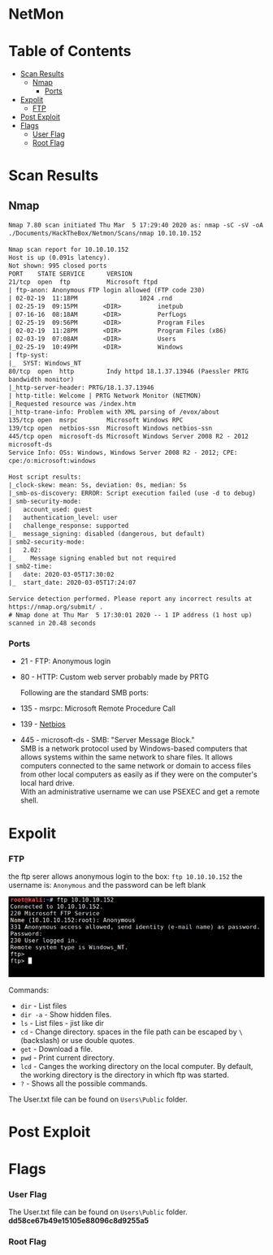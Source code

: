 
# NetMon <!-- omit in toc -->

# Table of Contents <!-- omit in toc -->
- [Scan Results](#scan-results)
  - [Nmap](#nmap)
    - [Ports](#ports)
- [Expolit](#expolit)
    - [FTP](#ftp)
- [Post Exploit](#post-exploit)
- [Flags](#flags)
    - [User Flag](#user-flag)
    - [Root Flag](#root-flag)

# Scan Results

## Nmap
```
Nmap 7.80 scan initiated Thu Mar  5 17:29:40 2020 as: nmap -sC -sV -oA ./Documents/HackTheBox/Netmon/Scans/nmap 10.10.10.152

Nmap scan report for 10.10.10.152
Host is up (0.091s latency).
Not shown: 995 closed ports
PORT    STATE SERVICE      VERSION
21/tcp  open  ftp          Microsoft ftpd
| ftp-anon: Anonymous FTP login allowed (FTP code 230)
| 02-02-19  11:18PM                 1024 .rnd
| 02-25-19  09:15PM       <DIR>          inetpub
| 07-16-16  08:18AM       <DIR>          PerfLogs
| 02-25-19  09:56PM       <DIR>          Program Files
| 02-02-19  11:28PM       <DIR>          Program Files (x86)
| 02-03-19  07:08AM       <DIR>          Users
|_02-25-19  10:49PM       <DIR>          Windows
| ftp-syst: 
|_  SYST: Windows_NT
80/tcp  open  http         Indy httpd 18.1.37.13946 (Paessler PRTG bandwidth monitor)
|_http-server-header: PRTG/18.1.37.13946
| http-title: Welcome | PRTG Network Monitor (NETMON)
|_Requested resource was /index.htm
|_http-trane-info: Problem with XML parsing of /evox/about
135/tcp open  msrpc        Microsoft Windows RPC
139/tcp open  netbios-ssn  Microsoft Windows netbios-ssn
445/tcp open  microsoft-ds Microsoft Windows Server 2008 R2 - 2012 microsoft-ds
Service Info: OSs: Windows, Windows Server 2008 R2 - 2012; CPE: cpe:/o:microsoft:windows

Host script results:
|_clock-skew: mean: 5s, deviation: 0s, median: 5s
|_smb-os-discovery: ERROR: Script execution failed (use -d to debug)
| smb-security-mode: 
|   account_used: guest
|   authentication_level: user
|   challenge_response: supported
|_  message_signing: disabled (dangerous, but default)
| smb2-security-mode: 
|   2.02: 
|_    Message signing enabled but not required
| smb2-time: 
|   date: 2020-03-05T17:30:02
|_  start_date: 2020-03-05T17:24:07

Service detection performed. Please report any incorrect results at https://nmap.org/submit/ .
# Nmap done at Thu Mar  5 17:30:01 2020 -- 1 IP address (1 host up) scanned in 20.48 seconds
```

### Ports
* 21 - FTP:  Anonymous login
* 80 - HTTP: Custom web server probably made by PRTG

  Following are the standard SMB ports:

* 135 - msrpc: Microsoft Remote Procedure Call
* 139 - [Netbios](https://en.wikipedia.org/wiki/NetBIOS#Services)
* 445 - microsoft-ds - SMB: "Server Message Block."  
  SMB is a network protocol used by Windows-based computers that allows systems within the same network to share files. It allows computers connected to the same network or domain to access files from other local computers as easily as if they were on the computer's local hard drive.  
  With an administrative username we can use PSEXEC and get a remote shell.

# Expolit
### FTP
the ftp serer allows anonymous login to the box: `ftp 10.10.10.152`
the username is: `Anonymous` and the password can be left blank

![FTP Login](./Pictures/ftp_login.png)

Commands:
* `dir` - List files
* `dir -a` - Show hidden files.
* `ls`  - List files - jist like dir
* `cd`  - Change directory. spaces in the file path can be escaped by `\` (backslash) or use double quotes.
* `get` - Download a file.
* `pwd` - Print current directory.
* `lcd` - Canges the working directory on the local computer. By default, the working directory is the directory in which ftp was started.
* `?`   - Shows all the possible commands.

The User.txt file can be found on `Users\Public` folder.


# Post Exploit

# Flags

### User Flag
The User.txt file can be found on `Users\Public` folder. **dd58ce67b49e15105e88096c8d9255a5**


### Root Flag

